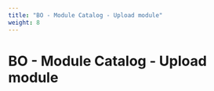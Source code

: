```yaml
---
title: "BO - Module Catalog - Upload module"
weight: 8
---
```


# BO - Module Catalog - Upload module
